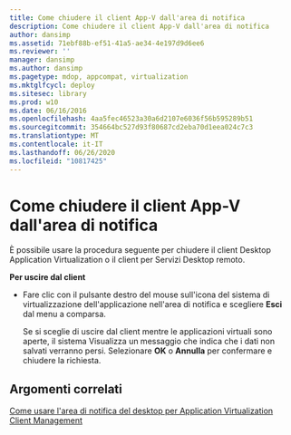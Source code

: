 ```yaml
---
title: Come chiudere il client App-V dall'area di notifica
description: Come chiudere il client App-V dall'area di notifica
author: dansimp
ms.assetid: 71ebf88b-ef51-41a5-ae34-4e197d9d6ee6
ms.reviewer: ''
manager: dansimp
ms.author: dansimp
ms.pagetype: mdop, appcompat, virtualization
ms.mktglfcycl: deploy
ms.sitesec: library
ms.prod: w10
ms.date: 06/16/2016
ms.openlocfilehash: 4aa5fec46523a30a6d2107e6036f56b595289b51
ms.sourcegitcommit: 354664bc527d93f80687cd2eba70d1eea024c7c3
ms.translationtype: MT
ms.contentlocale: it-IT
ms.lasthandoff: 06/26/2020
ms.locfileid: "10817425"
---
```

# Come chiudere il client App-V dall'area di notifica


È possibile usare la procedura seguente per chiudere il client Desktop Application Virtualization o il client per Servizi Desktop remoto.

**Per uscire dal client**

-   Fare clic con il pulsante destro del mouse sull'icona del sistema di virtualizzazione dell'applicazione nell'area di notifica e scegliere **Esci** dal menu a comparsa.

    Se si sceglie di uscire dal client mentre le applicazioni virtuali sono aperte, il sistema Visualizza un messaggio che indica che i dati non salvati verranno persi. Selezionare **OK** o **Annulla** per confermare e chiudere la richiesta.

## Argomenti correlati


[Come usare l'area di notifica del desktop per Application Virtualization Client Management](how-to-use-the-desktop-notification-area-for-application-virtualization-client-management.md)

 

 





